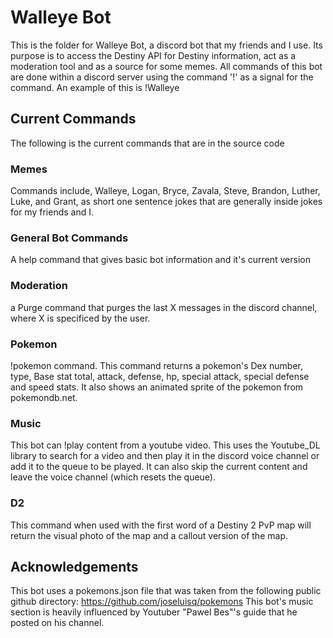 # Walleye Bot

This is the folder for Walleye Bot, a discord bot that my friends and I use. Its purpose is to access the Destiny API for Destiny information, act as a moderation tool and as a source for some memes. All commands of this bot are done within a discord server using the command '!' as a signal for the command. An example of this is !Walleye

## Current Commands
The following is the current commands that are in the source code

### Memes
Commands include, Walleye, Logan, Bryce, Zavala, Steve, Brandon, Luther, Luke, and Grant, as short one sentence jokes that are generally inside jokes for my friends and I.

### General Bot Commands
A help command that gives basic bot information and it's current version

### Moderation
a Purge command that purges the last X messages in the discord channel, where X is specificed by the user.

### Pokemon
!pokemon command. This command returns a pokemon's Dex number, type, Base stat total, attack, defense, hp, special attack, special defense and speed stats. It also shows an animated sprite of the pokemon from pokemondb.net. 

### Music
This bot can !play content from a youtube video. This uses the Youtube_DL library to search for a video and then play it in the discord voice channel or add it to the queue to be played. It can also skip the current content and leave the voice channel (which resets the queue).

### D2
This command when used with the first word of a Destiny 2 PvP map will return the visual photo of the map and a callout version of the map. 

## Acknowledgements
This bot uses a pokemons.json file that was taken from the following public github directory: https://github.com/joseluisq/pokemons
This bot's music section is heavily influenced by Youtuber "Pawel Bes"'s guide that he posted on his channel. 
